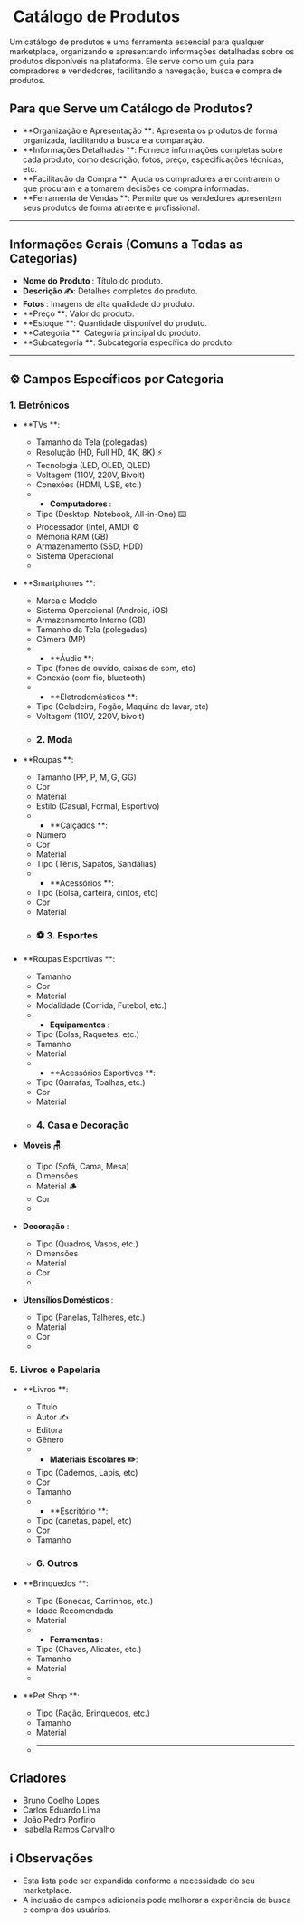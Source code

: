 # ️ Catálogo de Produtos

Um catálogo de produtos é uma ferramenta essencial para qualquer marketplace, organizando e apresentando informações detalhadas sobre os produtos disponíveis na plataforma. Ele serve como um guia para compradores e vendedores, facilitando a navegação, busca e compra de produtos.

##  Para que Serve um Catálogo de Produtos?

* **Organização e Apresentação **: Apresenta os produtos de forma organizada, facilitando a busca e a comparação.
* **Informações Detalhadas **: Fornece informações completas sobre cada produto, como descrição, fotos, preço, especificações técnicas, etc.
* **Facilitação da Compra **: Ajuda os compradores a encontrarem o que procuram e a tomarem decisões de compra informadas.
* **Ferramenta de Vendas **: Permite que os vendedores apresentem seus produtos de forma atraente e profissional.

---

##  Informações Gerais (Comuns a Todas as Categorias)

* **Nome do Produto ️**: Título do produto.
* **Descrição ✍️**: Detalhes completos do produto.
* **Fotos ️**: Imagens de alta qualidade do produto.
* **Preço **: Valor do produto.
* **Estoque **: Quantidade disponível do produto.
* **Categoria **: Categoria principal do produto.
* **Subcategoria **: Subcategoria específica do produto.

---

## ⚙️ Campos Específicos por Categoria

###  1. Eletrônicos

* **TVs **:
    * Tamanho da Tela (polegadas)
    * Resolução (HD, Full HD, 4K, 8K) ⚡
    * Tecnologia (LED, OLED, QLED)
    * Voltagem (110V, 220V, Bivolt)
    * Conexões (HDMI, USB, etc.)
    * * **Computadores ️**:
    * Tipo (Desktop, Notebook, All-in-One) ⌨️
    * Processador (Intel, AMD) ⚙️
    * Memória RAM (GB)
    * Armazenamento (SSD, HDD)
    * Sistema Operacional
    * ️
* **Smartphones **:
    * Marca e Modelo
    * Sistema Operacional (Android, iOS)
    * Armazenamento Interno (GB)
    * Tamanho da Tela (polegadas)
    * Câmera (MP)
    * * **Áudio **:
    * Tipo (fones de ouvido, caixas de som, etc)
    * Conexão (com fio, bluetooth)
    * * **Eletrodomésticos **:
    * Tipo (Geladeira, Fogão, Maquina de lavar, etc)
    * Voltagem (110V, 220V, bivolt)
    * ###  2. Moda

* **Roupas **:
    * Tamanho (PP, P, M, G, GG)
    * Cor
    * Material
    * Estilo (Casual, Formal, Esportivo)
    * * **Calçados **:
    * Número
    * Cor
    * Material
    * Tipo (Tênis, Sapatos, Sandálias)
    * * **Acessórios **:
    * Tipo (Bolsa, carteira, cintos, etc)
    * Cor
    * Material
    * ### ⚽ 3. Esportes

* **Roupas Esportivas **:
    * Tamanho
    * Cor
    * Material
    * Modalidade (Corrida, Futebol, etc.)
    * * **Equipamentos ️**:
    * Tipo (Bolas, Raquetes, etc.)
    * Tamanho
    * Material
    * * **Acessórios Esportivos **:
    * Tipo (Garrafas, Toalhas, etc.)
    * Cor
    * Material
    * ###  4. Casa e Decoração

* **Móveis 🪑**:
    * Tipo (Sofá, Cama, Mesa)
    * Dimensões
    * Material 🪵
    * Cor
    * ️
* **Decoração ️**:
    * Tipo (Quadros, Vasos, etc.)
    * Dimensões
    * Material
    * Cor
    * ️
* **Utensílios Domésticos ️**:
    * Tipo (Panelas, Talheres, etc.)
    * Material
    * Cor
    * ️

###  5. Livros e Papelaria

* **Livros **:
    * Título
    * Autor ✍️
    * Editora
    * Gênero
    * * **Materiais Escolares ✏️**:
    * Tipo (Cadernos, Lapis, etc)
    * Cor
    * Tamanho
    * * **Escritório **:
    * Tipo (canetas, papel, etc)
    * Cor
    * Tamanho
    * ###  6. Outros

* **Brinquedos **:
    * Tipo (Bonecas, Carrinhos, etc.)
    * Idade Recomendada
    * Material
    * * **Ferramentas ️**:
    * Tipo (Chaves, Alicates, etc.)
    * Tamanho
    * Material
    * ️
* **Pet Shop **:
    * Tipo (Ração, Brinquedos, etc.)
    * Tamanho
    * Material
    * ---

##  Criadores

* Bruno Coelho Lopes
* Carlos Eduardo Lima
* João Pedro Porfirio
* Isabella Ramos Carvalho

## ℹ️ Observações

* Esta lista pode ser expandida conforme a necessidade do seu marketplace.
* A inclusão de campos adicionais pode melhorar a experiência de busca e compra dos usuários.
